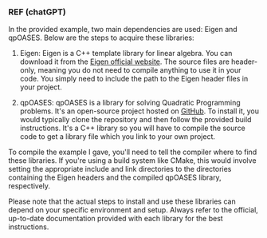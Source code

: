 
### REF (chatGPT)

In the provided example, two main dependencies are used: Eigen and qpOASES. Below are the steps to acquire these libraries:

1. Eigen: Eigen is a C++ template library for linear algebra. You can download it from the [Eigen official website](http://eigen.tuxfamily.org/). The source files are header-only, meaning you do not need to compile anything to use it in your code. You simply need to include the path to the Eigen header files in your project.

2. qpOASES: qpOASES is a library for solving Quadratic Programming problems. It's an open-source project hosted on [GitHub](https://github.com/coin-or/qpOASES). To install it, you would typically clone the repository and then follow the provided build instructions. It's a C++ library so you will have to compile the source code to get a library file which you link to your own project.

To compile the example I gave, you'll need to tell the compiler where to find these libraries. If you're using a build system like CMake, this would involve setting the appropriate include and link directories to the directories containing the Eigen headers and the compiled qpOASES library, respectively.

Please note that the actual steps to install and use these libraries can depend on your specific environment and setup. Always refer to the official, up-to-date documentation provided with each library for the best instructions.